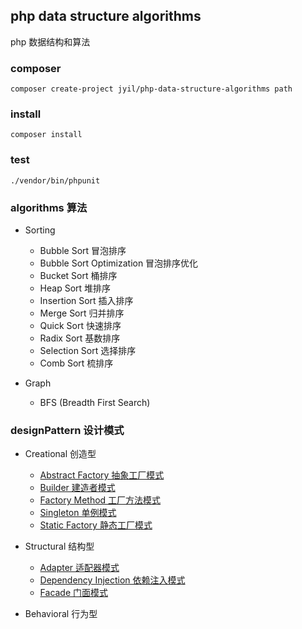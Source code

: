 ## php data structure algorithms

php 数据结构和算法

### composer
    composer create-project jyil/php-data-structure-algorithms path
    
### install
    composer install
        
### test
    ./vendor/bin/phpunit
    
### algorithms 算法

* Sorting
    - Bubble Sort 冒泡排序
    - Bubble Sort Optimization 冒泡排序优化
    - Bucket Sort 桶排序
    - Heap Sort 堆排序
    - Insertion Sort 插入排序
    - Merge Sort 归并排序
    - Quick Sort 快速排序
    - Radix Sort 基数排序
    - Selection Sort 选择排序
    - Comb Sort 梳排序
    
* Graph
    - BFS (Breadth First Search)  
    
### designPattern 设计模式

* Creational 创造型
    - [Abstract Factory 抽象工厂模式](https://iocaffcdn.phphub.org/uploads/images/201803/19/1/UMD5mQUIFw.png) 
    - [Builder 建造者模式](https://iocaffcdn.phphub.org/uploads/images/201803/19/1/JFAXquMVD9.png) 
    - [Factory Method 工厂方法模式](https://iocaffcdn.phphub.org/uploads/images/201901/02/23060/AyLHGgVROw.png!large) 
    - [Singleton 单例模式](https://iocaffcdn.phphub.org/uploads/images/201803/19/1/bVjGzeAlPV.png) 
    - [Static Factory 静态工厂模式](https://iocaffcdn.phphub.org/uploads/images/201803/19/1/wZFkQjM3UG.png) 
    
* Structural 结构型
    - [Adapter 适配器模式](https://iocaffcdn.phphub.org/uploads/images/201803/19/1/oHBRHvqDHI.png)
    - [Dependency Injection 依赖注入模式](https://iocaffcdn.phphub.org/uploads/images/201803/19/1/MihvMhMofO.png)
    - [Facade 门面模式](https://iocaffcdn.phphub.org/uploads/images/201803/19/1/z5RZ820Gdy.png)

* Behavioral 行为型